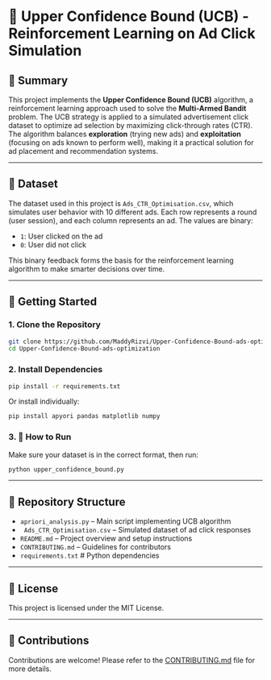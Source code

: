 # 🎯 Upper Confidence Bound (UCB) - Reinforcement Learning on Ad Click Simulation

## 📌 Summary

This project implements the **Upper Confidence Bound (UCB)** algorithm, a reinforcement learning approach used to solve the **Multi-Armed Bandit** problem. The UCB strategy is applied to a simulated advertisement click dataset to optimize ad selection by maximizing click-through rates (CTR). The algorithm balances **exploration** (trying new ads) and **exploitation** (focusing on ads known to perform well), making it a practical solution for ad placement and recommendation systems.

---

## 📂 Dataset

The dataset used in this project is `Ads_CTR_Optimisation.csv`, which simulates user behavior with 10 different ads. Each row represents a round (user session), and each column represents an ad. The values are binary:
- `1`: User clicked on the ad
- `0`: User did not click

This binary feedback forms the basis for the reinforcement learning algorithm to make smarter decisions over time.

---

## 🚀 Getting Started

### 1. Clone the Repository

```bash
git clone https://github.com/MaddyRizvi/Upper-Confidence-Bound-ads-optimization.git
cd Upper-Confidence-Bound-ads-optimization
```

### 2. Install Dependencies

```bash
pip install -r requirements.txt
```

Or install individually:

```bash
pip install apyori pandas matplotlib numpy
```

### 3. 🚀 How to Run

Make sure your dataset is in the correct format, then run:

```bash
python upper_confidence_bound.py
```

---

## 📁 Repository Structure

- `apriori_analysis.py` – Main script implementing UCB algorithm
- ` Ads_CTR_Optimisation.csv` – Simulated dataset of ad click responses
- `README.md` – Project overview and setup instructions
- `CONTRIBUTING.md` – Guidelines for contributors
- `requirements.txt` # Python dependencies

---

## 📜 License

This project is licensed under the MIT License.

---

## 🤝 Contributions

Contributions are welcome! Please refer to the [CONTRIBUTING.md](./CONTRIBUTING.md) file for more details.